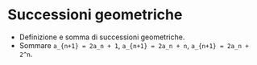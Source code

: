 # Successioni geometriche

- Definizione e somma di successioni geometriche.
- Sommare `a_{n+1} = 2a_n + 1`, `a_{n+1} = 2a_n + n`, `a_{n+1} = 2a_n + 2^n`.
